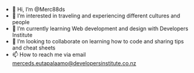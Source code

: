 - 👋 Hi, I’m @Merc88ds
- 👀 I’m interested in traveling and experiencing different cultures and people
- 🌱 I’m currently learning Web development and design with Developers Institute
- 💞️ I’m looking to collaborate on learning how to code and sharing tips and cheat sheets
- 📫 How to reach me via email merceds.eutapalaamo@developersinstitute.co.nz

<!---
Merc88ds/Merc88ds is a ✨ special ✨ repository because its `README.md` (this file) appears on your GitHub profile.
You can click the Preview link to take a look at your changes.
--->
